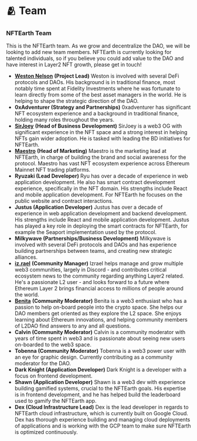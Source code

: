 # 🫂 Team

### NFTEarth Team

This is the NFTEarth team. As we grow and decentralize the DAO, we will be looking to add new team members. NFTEarth is currently looking for talented individuals, so if you believe you could add value to the DAO and have interest in Layer2 NFT growth, please get in touch!

* [**Weston Nelson**](https://twitter.com/westonnelson) **(Project Lead)** Weston is involved with several DeFi protocols and DAOs. His background is in traditional finance, most notably time spent at Fidelity Investments where he was fortunate to learn directly from some of the best asset managers in the world. He is helping to shape the strategic direction of the DAO.
* **0xAdventurer (Strategy and Partnerships)** 0xadventurer has significant NFT ecosystem experience and a background in traditional finance, holding many roles throughout the years.
* [**SirJoey**](https://twitter.com/\_SirJoey) **(Head of Business Development)** SirJoey is a web3 OG with significant experience in the NFT space and a strong interest in helping NFTs gain wider adoption. He is tasked with leading the BD initiatives for NFTEarth.
* [**Maestro**](https://twitter.com/0xMaestro) **(Head of Marketing)** Maestro is the marketing lead at NFTEarth, in charge of building the brand and social awareness for the protocol. Maestro has vast NFT ecosystem experience across Ethereum Mainnet NFT trading platforms.
* **Ryuzaki (Lead Developer)** Ryu has over a decade of experience in web application development. He also has smart contract development experience, specifically in the NFT domain. His strengths include React and mobile application development. For NFTEarth he focuses on the public website and contract interactions.
* **Justus (Application Developer)** Justus has over a decade of experience in web application development and backend development. His strengths include React and mobile application development. Justus has played a key role in deploying the smart contracts for NFTEarth, for example the Seaport implementation used by the protocol.
* **Milkywave (Partnerships/Business Development)** Milkywave is involved with several DeFi protocols and DAOs and has experience building partnerships between teams, and creating new strategic alliances.&#x20;
* [**iz.rael**](https://twitter.com/iz\_raell) **(Community Manager)** Izrael helps manage and grow multiple web3 communities, largely in Discord - and contributes critical ecosystem news to the community regarding anything Layer2 related. He's a passionate L2 user - and looks forward to a future where Ethereum Layer 2 brings financial access to millions of people around the world.&#x20;
* [**Benita**](https://twitter.com/BenitaUkachi) **(Community Moderator)** Benita is a web3 enthusiast who has a passion to help on-board people into the crypto space. She helps our DAO members get oriented as they explore the L2 space. She enjoys learning about Ethereum innovations, and helping community members of L2DAO find answers to any and all questions.
* **Calvin (Community Moderator)** Calvin is a community moderator with years of time spent in web3 and is passionate about seeing new users on-boarded to the web3 space.
* **Tobenna (Community Moderator)** Tobenna is a web3 power user with an eye for graphic design. Currently contributing as a community moderator for the DAO.
* **Dark Knight (Application Developer)** Dark Knight is a developer with a focus on frontend development.
* **Shawn (Application Developer)** Shawn is a web3 dev with experience building gamified systems, crucial to the NFTEarth goals. His expertise is in frontend development, and he has helped build the leaderboard used to gamify the NFTEarth app.
* **Dex (Cloud Infrastructure Lead)** Dex is the lead developer in regards to NFTEarth cloud infrastructure, which is currently built on Google Cloud. Dex has thorough experience building and managing cloud deployments of applications and is working with the GCP team to make sure NFTEarth is optimized continuously.&#x20;

